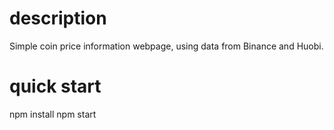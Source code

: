 # description

Simple coin price information webpage, using data from Binance and Huobi.

# quick start

npm install
npm start
